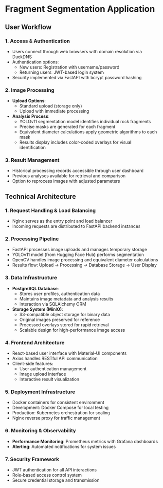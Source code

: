 # Fragment Segmentation Application

## User Workflow

### 1. Access & Authentication
- Users connect through web browsers with domain resolution via DuckDNS
- Authentication options:
    - New users: Registration with username/password
    - Returning users: JWT-based login system
- Security implemented via FastAPI with bcrypt password hashing

### 2. Image Processing
- **Upload Options**:
    - Standard upload (storage only)
    - Upload with immediate processing
- **Analysis Process**:
    - YOLOv11 segmentation model identifies individual rock fragments
    - Precise masks are generated for each fragment
    - Equivalent diameter calculations apply geometric algorithms to each mask
    - Results display includes color-coded overlays for visual identification

### 3. Result Management
- Historical processing records accessible through user dashboard
- Previous analyses available for retrieval and comparison
- Option to reprocess images with adjusted parameters

## Technical Architecture

### 1. Request Handling & Load Balancing
- Nginx serves as the entry point and load balancer
- Incoming requests are distributed to FastAPI backend instances

### 2. Processing Pipeline
- FastAPI processes image uploads and manages temporary storage
- YOLOv11 model (from Hugging Face Hub) performs segmentation
- OpenCV handles image processing and equivalent diameter calculations
- Results flow: Upload → Processing → Database Storage → User Display

### 3. Data Infrastructure
- **PostgreSQL Database**:
    - Stores user profiles, authentication data
    - Maintains image metadata and analysis results
    - Interaction via SQLAlchemy ORM
- **Storage System (MinIO)**:
    - S3-compatible object storage for binary data
    - Original images preserved for reference
    - Processed overlays stored for rapid retrieval
    - Scalable design for high-performance image access

### 4. Frontend Architecture
- React-based user interface with Material-UI components
- Axios handles RESTful API communication
- Client-side features:
    - User authentication management
    - Image upload interface
    - Interactive result visualization

### 5. Deployment Infrastructure
- Docker containers for consistent environment
- Development: Docker Compose for local testing
- Production: Kubernetes orchestration for scaling
- Nginx reverse proxy for traffic management

### 6. Monitoring & Observability
- **Performance Monitoring**: Prometheus metrics with Grafana dashboards
- **Alerting**: Automated notifications for system issues

### 7. Security Framework
- JWT authentication for all API interactions
- Role-based access control system
- Secure credential storage and transmission

